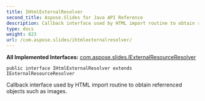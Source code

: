 ```yaml
---
title: IHtmlExternalResolver
second_title: Aspose.Slides for Java API Reference
description: Callback interface used by HTML import routine to obtain referrenced objects such as images.
type: docs
weight: 823
url: /com.aspose.slides/ihtmlexternalresolver/
---
```

**All Implemented Interfaces:**
[com.aspose.slides.IExternalResourceResolver](../../com.aspose.slides/iexternalresourceresolver)
```
public interface IHtmlExternalResolver extends IExternalResourceResolver
```

Callback interface used by HTML import routine to obtain referrenced objects such as images.
